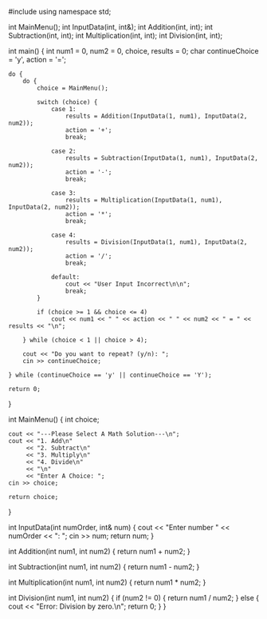 #include <iostream>
using namespace std;

int MainMenu();
int InputData(int, int&);
int Addition(int, int);
int Subtraction(int, int);
int Multiplication(int, int);
int Division(int, int);

int main() {
    int num1 = 0, num2 = 0, choice, results = 0;
    char continueChoice = 'y', action = '=';

    do {
        do {
            choice = MainMenu();

            switch (choice) {
                case 1:
                    results = Addition(InputData(1, num1), InputData(2, num2));
                    action = '+';
                    break;

                case 2:
                    results = Subtraction(InputData(1, num1), InputData(2, num2));
                    action = '-';
                    break;

                case 3:
                    results = Multiplication(InputData(1, num1), InputData(2, num2));
                    action = '*';
                    break;

                case 4:
                    results = Division(InputData(1, num1), InputData(2, num2));
                    action = '/';
                    break;

                default:
                    cout << "User Input Incorrect\n\n";
                    break;
            }

            if (choice >= 1 && choice <= 4)
                cout << num1 << " " << action << " " << num2 << " = " << results << "\n";

        } while (choice < 1 || choice > 4);

        cout << "Do you want to repeat? (y/n): ";
        cin >> continueChoice;

    } while (continueChoice == 'y' || continueChoice == 'Y');

    return 0;
}

int MainMenu() {
    int choice;

    cout << "---Please Select A Math Solution---\n";
    cout << "1. Add\n"
         << "2. Subtract\n"
         << "3. Multiply\n"
         << "4. Divide\n"
         << "\n"
         << "Enter A Choice: ";
    cin >> choice;

    return choice;
}

int InputData(int numOrder, int& num) {
    cout << "Enter number " << numOrder << ": ";
    cin >> num;
    return num;
}

int Addition(int num1, int num2) {
    return num1 + num2;
}

int Subtraction(int num1, int num2) {
    return num1 - num2;
}

int Multiplication(int num1, int num2) {
    return num1 * num2;
}

int Division(int num1, int num2) {
    if (num2 != 0) {
        return num1 / num2;
    } else {
        cout << "Error: Division by zero.\n";
        return 0;
    }
}

